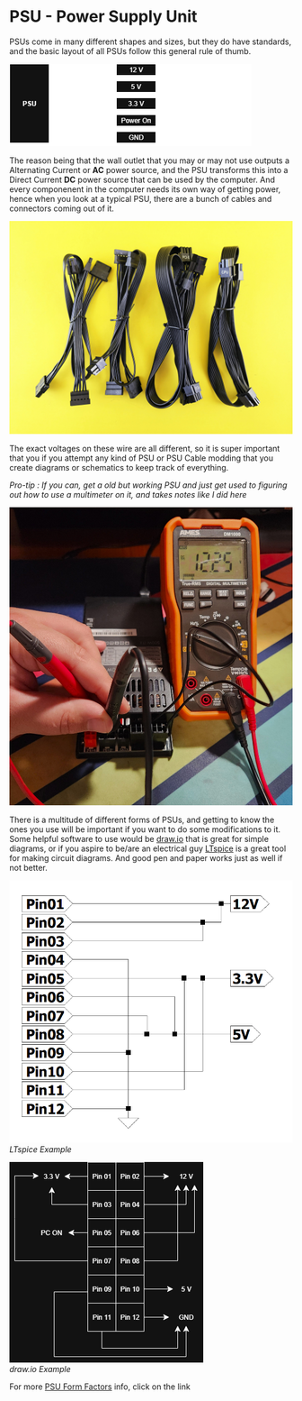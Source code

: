 # PSU - Power Supply Unit
PSUs come in many different shapes and sizes, but they do have standards, and the basic layout of all PSUs follow this general rule of thumb.

![PSU Diagram](PSU_Diagram.png)

The reason being that the wall outlet that you may or may not use outputs a Alternating Current or **AC** power source, and the PSU transforms this into a Direct Current **DC** power source that can be used by the computer. And every componenent in the computer needs its own way of getting power, hence when you look at a typical PSU, there are a bunch of cables and connectors coming out of it.

![PSU Cables](PSU_Cables.jpg)

The exact voltages on these wire are all different, so it is super important that you if you attempt any kind of PSU or PSU Cable modding that you create diagrams or schematics to keep track of everything.

*Pro-tip : If you can, get a old but working PSU and just get used to figuring out how to use a multimeter on it, and takes notes like I did here*

![Apevia PSU](Apevia_Multimeter.jpg)

There is a multitude of different forms of PSUs, and getting to know the ones you use will be important if you want to do some modifications to it. Some helpful software to use would be [draw.io](https://app.diagrams.net/) that is great for simple diagrams, or if you aspire to be/are an electrical guy [LTspice](https://www.analog.com/en/resources/design-tools-and-calculators/ltspice-simulator.html) is a great tool for making circuit diagrams. And good pen and paper works just as well if not better.

![LTspice example](LTspice_ex.png)
*LTspice Example*

![drawio example](drawio_ex.png)    
*draw.io Example*

For more [PSU Form Factors](types_of_psus.md) info, click on the link